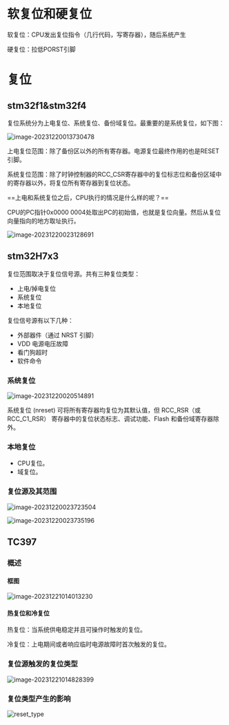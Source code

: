 # 软复位和硬复位

软复位：CPU发出复位指令（几行代码，写寄存器），随后系统产生

硬复位：拉低PORST引脚



# 复位

## stm32f1&stm32f4

复位系统分为上电复位、系统复位、备份域复位。最重要的是系统复位，如下图：

![image-20231220013730478](summary.assets/image-20231220013730478.png)

上电复位范围：除了备份区以外的所有寄存器。电源复位最终作用的也是RESET引脚。

系统复位范围：除了时钟控制器的RCC_CSR寄存器中的复位标志位和备份区域中的寄存器以外，将复位所有寄存器到复位状态。

==上电和系统复位之后，CPU执行的情况是什么样的呢？==

CPU的PC指针0x0000 0004处取出PC的初始值，也就是复位向量。然后从复位向量指向的地方取址执行。

![image-20231220023128691](summary.assets/image-20231220023128691.png)

## stm32H7x3

复位范围取决于复位信号源。共有三种复位类型：

+ 上电/掉电复位
+ 系统复位
+ 本地复位

复位信号源有以下几种：

+ 外部器件（通过 NRST 引脚）
+ VDD 电源电压故障
+ 看门狗超时
+ 软件命令

### 系统复位

![image-20231220020514891](summary.assets/image-20231220020514891.png)

系统复位 (nreset) 可将所有寄存器均复位为其默认值，但 RCC_RSR（或 RCC_C1_RSR） 寄存器中的复位状态标志、调试功能、Flash 和备份域寄存器除外。

### 本地复位

+ CPU复位。
+ 域复位。

### 复位源及其范围

![image-20231220023723504](summary.assets/image-20231220023723504.png)

![image-20231220023735196](summary.assets/image-20231220023735196.png)

## TC397

### 概述

#### 框图

![image-20231221014013230](summary.assets/image-20231221014013230.png)

#### 热复位和冷复位

热复位：当系统供电稳定并且可操作时触发的复位。

冷复位：上电期间或者响应临时电源故障时首次触发的复位。

### 复位源触发的复位类型

![image-20231221014828399](summary.assets/image-20231221014828399.png)



### 复位类型产生的影响

![reset_type](summary.assets/reset_type.png)

